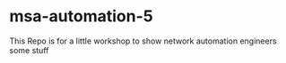 # msa-automation-5

This Repo is for a little workshop to show network automation engineers some stuff 